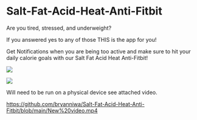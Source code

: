 # Salt-Fat-Acid-Heat-Anti-Fitbit

Are you tired, stressed, and underweight?

If you answered yes to any of those THIS is the app for you!

Get Notifications when you are being too active and make sure to hit your daily calorie goals with our Salt Fat Acid Heat Anti-Fitbit!

![](https://github.com/bryanniwa/Salt-Fat-Acid-Heat-Anti-Fitbit/blob/main/Screenshot%202021-02-14%20101626.png)

![](https://github.com/bryanniwa/Salt-Fat-Acid-Heat-Anti-Fitbit/blob/main/Screenshot%202021-02-14%20101754.png)

Will need to be run on a physical device see attached video.

https://github.com/bryanniwa/Salt-Fat-Acid-Heat-Anti-Fitbit/blob/main/New%20video.mp4
